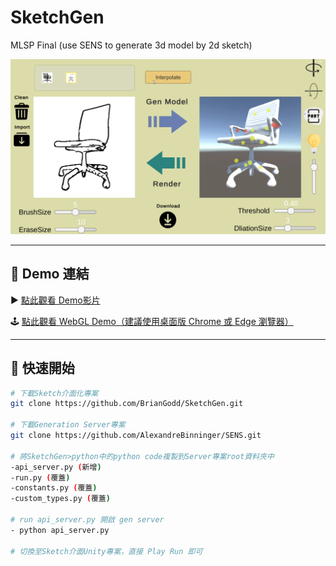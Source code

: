 # SketchGen
MLSP Final (use SENS to generate 3d model by 2d sketch)

![遊戲代表圖](./screenshot.png) <!-- 建議將圖片放在專案中，或使用線上連結 -->

---

## 🔗 Demo 連結

▶️ [點此觀看 Demo影片](https://youtu.be/cnBoTrFhfJs) 

🕹️ [點此觀看 WebGL Demo（建議使用桌面版 Chrome 或 Edge 瀏覽器）](https://briangodd.itch.io/sketchgen-ver1) 

---

## 🏁 快速開始

```bash
# 下載Sketch介面化專案
git clone https://github.com/BrianGodd/SketchGen.git

# 下載Generation Server專案
git clone https://github.com/AlexandreBinninger/SENS.git

# 將SketchGen>python中的python code複製到Server專案root資料夾中
-api_server.py (新增)
-run.py (覆蓋)
-constants.py (覆蓋)
-custom_types.py (覆蓋)

# run api_server.py 開啟 gen server
- python api_server.py

# 切換至Sketch介面Unity專案，直接 Play Run 即可
